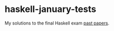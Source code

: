 # haskell-january-tests

My solutions to the final Haskell exam [past papers](https://www.doc.ic.ac.uk/~ajf/haskelltests/).
